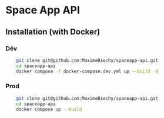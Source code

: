 # Space App API

## Installation (with Docker)

### Dév

```bash
    git clone git@github.com:MaximeBiechy/spaceapp-api.git
    cd spaceapp-api
    docker compose -f docker-compose.dev.yml up --build -d
```

### Prod

```bash
    git clone git@github.com:MaximeBiechy/spaceapp-api.git
    cd spaceapp-api
    docker compose up --build
```

